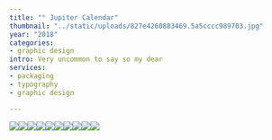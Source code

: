 ```yaml
---
title: "° Jupiter Calendar"
thumbnail: "../static/uploads/827e4260883469.5a5cccc989703.jpg"
year: "2018"
categories:
- graphic design
intro: Very uncommon to say so my dear
services:
- packaging
- typography
- graphic design

---
```

![](/uploads/ebce4060883469.5aa7c8a544058.gif)![](/uploads/0307ca60883469.5a5cccc985b70.jpg)![](/uploads/310c8060883469.5a5cccc98ab9b.jpg)![](/uploads/e9e36060883469.5a5cccc987050.jpg)![](/uploads/e9becf60883469.5a5cf1e6c8f3f.gif)![](/uploads/278cb260883469.5a5cccc98a0b0.jpg)![](/uploads/f5739b60883469.5a5cccc987c40.jpg)![](/uploads/1aff4160883469.5a5cfd03c56af.gif)![](/uploads/f6477e60883469.5a5cccc98834b.jpg)![](/uploads/3dd5e460883469.5a5cccc98ee1e.jpg)